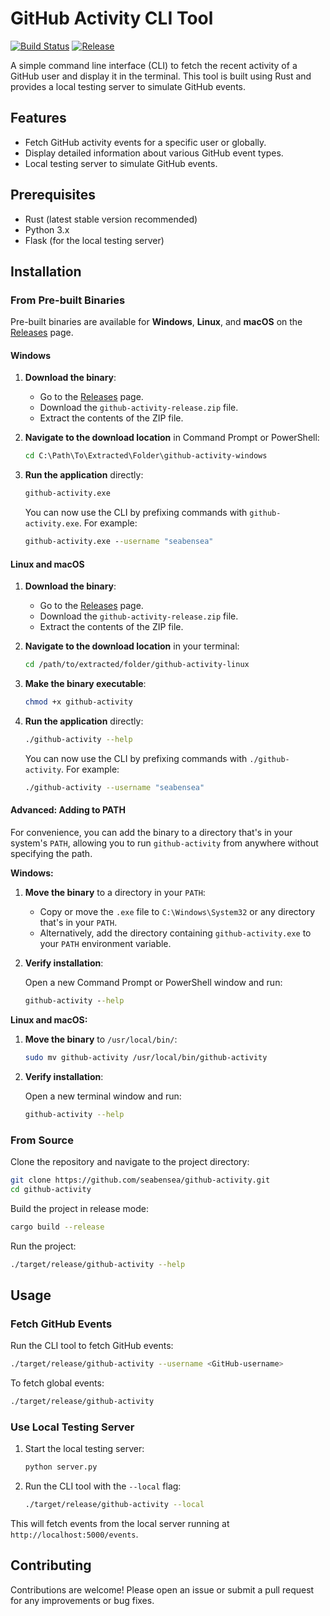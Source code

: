 # GitHub Activity CLI Tool

[![Build Status](https://github.com/seabensea/github-activity/actions/workflows/ci.yml/badge.svg?branch=master)](https://github.com/seabensea/github-activity/actions/workflows/ci.yml)
[![Release](https://img.shields.io/github/v/release/seabensea/github-activity)](https://github.com/seabensea/github-activity/releases)

A simple command line interface (CLI) to fetch the recent activity of a GitHub user and display it in the terminal. This tool is built using Rust and provides a local testing server to simulate GitHub events.

## Features

- Fetch GitHub activity events for a specific user or globally.
- Display detailed information about various GitHub event types.
- Local testing server to simulate GitHub events.

## Prerequisites

- Rust (latest stable version recommended)
- Python 3.x
- Flask (for the local testing server)

## Installation

### From Pre-built Binaries

Pre-built binaries are available for **Windows**, **Linux**, and **macOS** on the [Releases](https://github.com/seabensea/github-activity/releases) page.

#### Windows

1. **Download the binary**:

   - Go to the [Releases](https://github.com/seabensea/github-activity/releases) page.
   - Download the `github-activity-release.zip` file.
   - Extract the contents of the ZIP file.

2. **Navigate to the download location** in Command Prompt or PowerShell:

   ```cmd
   cd C:\Path\To\Extracted\Folder\github-activity-windows
   ```

3. **Run the application** directly:

   ```cmd
   github-activity.exe
   ```

   You can now use the CLI by prefixing commands with `github-activity.exe`. For example:

   ```cmd
   github-activity.exe --username "seabensea"
   ```

#### Linux and macOS

1. **Download the binary**:

   - Go to the [Releases](https://github.com/seabensea/github-activity/releases) page.
   - Download the `github-activity-release.zip` file.
   - Extract the contents of the ZIP file.

2. **Navigate to the download location** in your terminal:

   ```bash
   cd /path/to/extracted/folder/github-activity-linux
   ```

3. **Make the binary executable**:

   ```bash
   chmod +x github-activity
   ```

4. **Run the application** directly:

   ```bash
   ./github-activity --help
   ```

   You can now use the CLI by prefixing commands with `./github-activity`. For example:

   ```bash
   ./github-activity --username "seabensea"
   ```

#### Advanced: Adding to PATH

For convenience, you can add the binary to a directory that's in your system's `PATH`, allowing you to run `github-activity` from anywhere without specifying the path.

**Windows:**

1. **Move the binary** to a directory in your `PATH`:

   - Copy or move the `.exe` file to `C:\Windows\System32` or any directory that's in your `PATH`.
   - Alternatively, add the directory containing `github-activity.exe` to your `PATH` environment variable.

2. **Verify installation**:

   Open a new Command Prompt or PowerShell window and run:

   ```cmd
   github-activity --help
   ```

**Linux and macOS:**

1. **Move the binary** to `/usr/local/bin/`:

   ```bash
   sudo mv github-activity /usr/local/bin/github-activity
   ```

2. **Verify installation**:

   Open a new terminal window and run:

   ```bash
   github-activity --help
   ```

### From Source

Clone the repository and navigate to the project directory:

```bash
git clone https://github.com/seabensea/github-activity.git
cd github-activity
```

Build the project in release mode:

```bash
cargo build --release
```

Run the project:

```bash
./target/release/github-activity --help
```

## Usage

### Fetch GitHub Events

Run the CLI tool to fetch GitHub events:

```bash
./target/release/github-activity --username <GitHub-username>
```

To fetch global events:

```bash
./target/release/github-activity
```

### Use Local Testing Server

1. Start the local testing server:

   ```bash
   python server.py
   ```

2. Run the CLI tool with the `--local` flag:

   ```bash
   ./target/release/github-activity --local
   ```

This will fetch events from the local server running at `http://localhost:5000/events`.

## Contributing

Contributions are welcome! Please open an issue or submit a pull request for any improvements or bug fixes.
